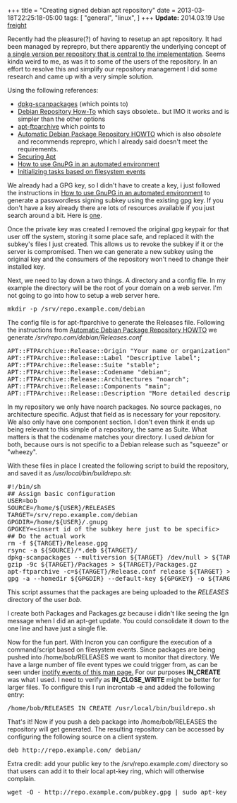 +++
title = "Creating signed debian apt repository"
date = 2013-03-18T22:25:18-05:00
tags: [
  "general",
  "linux",
]
+++
**Update:** 2014.03.19 Use [freight](https://github.com/rcrowley/freight "freight - apt repositories made simple")

Recently had the pleasure(?) of having to resetup an apt repository. It had been managed by reprepro, but there apparently the underlying concept of [a single version per repository that is central to the implementation](http://bugs.debian.org/cgi-bin/bugreport.cgi?bug=570623 "Debian bugzilla 570623 reprepro: please add multiple version management"). Seems kinda weird to me, as was it to some of the users of the repository. In an effort to resolve this and simplify our repository management I did some research and came up with a very simple solution.

Using the following references:

  * [dpkg-scanpackages](http://wiki.debian.org/HowToSetupADebianRepository#dpkg-scanpackages_and_dpkg-scansources "Debian wiki dpkg-scanpackages") (which points to)
  * [Debian Repository How-To](http://www.debian.org/doc/manuals/repository-howto/repository-howto.en.html "Debian Repository How To") which says obsolete.. but IMO it works and is simpler than the other options
  * [apt-ftparchive](wiki.debian.org/HowToSetupADebianRepository#apt-ftparchive "Debian wiki apt-ftparchive") which points to
  * [Automatic Debian Package Repository HOWTO](http://people.connexer.com/~roberto/howtos/debrepository "Automatic Debian Package Repository HOWTO") which is also _obsolete_ and recommends reprepro, which I already said doesn't meet the requirements.
  * [Securing Apt](http://wiki.debian.org/SecureApt "Securing Apt")
  * [How to use GnuPG in an automated environment](http://www.gnupg.org/faq/GnuPG-FAQ.html#how-can-i-use-gnupg-in-an-automated-environment "How to use GnuPG in an automated environment")
  * [Initializing tasks based on filesystem events](http://www.howtoforge.com/triggering-commands-on-file-or-directory-changes-with-incron "Incron")

We already had a GPG key, so I didn't have to create a key, i just followed the instructions in [How to use GnuPG in an automated environment](http://www.gnupg.org/faq/GnuPG-FAQ.html#how-can-i-use-gnupg-in-an-automated-environment "How to use GnuPG in an automated environment") to generate a passwordless signing subkey using the existing gpg key. If you don't have a key already there are lots of resources available if you just search around a bit. Here is [one](http://www.gnupg.org/gph/en/manual.html#AEN26 "GPG Manual - Generating a keypair").

Once the private key was created I removed the original gpg keypair for that user off the system, storing it some place safe, and replaced it with the subkey's files I just created. This allows us to revoke the subkey if it or the server is compromised. Then we can generate a new subkey using the original key and the consumers of the repository won't need to change their installed key.

Next, we need to lay down a two things. A directory and a config file. In my example the directory will be the root of your domain on a web server. I'm not going to go into how to setup a web server here.

<pre class="left-set:false right-set:false toolbar:2 whitespace-before:0 lang:default decode:true " >mkdir -p /srv/repo.example.com/debian</pre>

The config file is for apt-ftparchive to generate the Releases file. Following the instructions from [Automatic Debian Package Repository HOWTO](http://people.connexer.com/~roberto/howtos/debrepository "Automatic Debian Package Repository HOWTO") we generate _/srv/repo.com/debian/Releases.conf_

<pre class="lang:default decode:true " >APT::FTPArchive::Release::Origin "Your name or organization";
APT::FTPArchive::Release::Label "Descriptive label";
APT::FTPArchive::Release::Suite "stable";
APT::FTPArchive::Release::Codename "debian";
APT::FTPArchive::Release::Architectures "noarch";
APT::FTPArchive::Release::Components "main";
APT::FTPArchive::Release::Description "More detailed description";
</pre>

In my repository we only have noarch packages. No source packages, no architecture specific. Adjust that field as is necessary for your repository. We also only have one component section. I don't even think it ends up being relevant to this simple of a repository, the same as Suite. What matters is that the codename matches your directory. I used _debian_ for both, because ours is not specific to a Debian release such as "squeeze" or "wheezy".

With these files in place I created the following script to build the repository, and saved it as _/usr/local/bin/buildrepo.sh_:

<pre class="lang:default decode:true " >#!/bin/sh
## Assign basic configuration
USER=bob
SOURCE=/home/${USER}/RELEASES
TARGET=/srv/repo.example.com/debian
GPGDIR=/home/${USER}/.gnupg
GPGKEY=&lt;insert id of the subkey here just to be specific&gt;
## Do the actual work
rm -f ${TARGET}/Release.gpg
rsync -a ${SOURCE}/*.deb ${TARGET}/
dpkg-scanpackages --multiversion ${TARGET} /dev/null &gt; ${TARGET}/Packages
gzip -9c ${TARGET}/Packages &gt; ${TARGET}/Packages.gz
apt-ftparchive -c=${TARGET}/Release.conf release ${TARGET} &gt; ${TARGET}/Release
gpg -a --homedir ${GPGDIR} --default-key ${GPGKEY} -o ${TARGET}/Release.gpg ${TARGET}/Release
</pre>

This script assumes that the packages are being uploaded to the _RELEASES_ directory of the user _bob_.

I create both Packages and Packages.gz because i didn't like seeing the Ign message when I did an apt-get update. You could consolidate it down to the one line and have just a single file.

Now for the fun part. With Incron you can configure the execution of a command/script based on filesystem events. Since packages are being pushed into /home/bob/RELEASES we want to monitor that directory. We have a large number of file event types we could trigger from, as can be seen under [inotify events of this man page.](http://linux.die.net/man/7/inotify "inotify man page") For our purposes **IN_CREATE** was what I used. I need to verify as **IN\_CLOSE\_WRITE** might be better for larger files. To configure this I run <span class="lang:default decode:true  crayon-inline " >incrontab -e</span> and added the following entry:

<pre class="left-set:false right-set:false toolbar:2 whitespace-before:0 lang:default decode:true " >/home/bob/RELEASES IN_CREATE /usr/local/bin/buildrepo.sh</pre>

That's it! Now if you push a deb package into /home/bob/RELEASES the repository will get generated. The resulting repository can be accessed by configuring the following source on a client system.

<pre class="left-set:false right-set:false toolbar:2 whitespace-before:0 lang:default decode:true " >deb http://repo.example.com/ debian/</pre>

Extra credit: add your public key to the /srv/repo.example.com/ directory so that users can add it to their local apt-key ring, which will otherwise complain.

<pre class="left-set:false right-set:false toolbar:2 whitespace-before:0 lang:default decode:true " >wget -O - http://repo.example.com/pubkey.gpg | sudo apt-key add -</pre>
